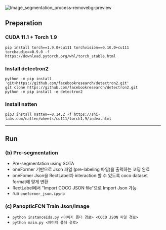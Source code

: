 
![Image_segmentation_process-removebg-preview](https://github.com/chaewonS/Image-Segmentation-Auto-Labeling/assets/81732426/e65e827f-9e8c-4340-8a74-b84e1243095a)


## Preparation
### CUDA 11.1 + Torch 1.9
``` pip install torch==1.9.0+cu111 torchvision==0.10.0+cu111 torchaudio==0.9.0 -f https://download.pytorch.org/whl/torch_stable.html ```

### Install detectron2
``` python -m pip install 'git+https://github.com/facebookresearch/detectron2.git' ```  
``` git clone https://github.com/facebookresearch/detectron2.git ```  
``` python -m pip install -e detectron2 ```

### Install natten
``` pip3 install natten==0.14.2 -f https://shi-labs.com/natten/wheels/cu111/torch1.9/index.html ```

---
  
## Run
### (b) Pre-segmentation
- Pre-segmentation using SOTA
- oneFormer 기반으로 Json 파일 (pre-labeling 파일)을 출력하는 코딩 완료
- oneFomer Json을 RectLabel과 interaction 할 수 있도록 coco dataset format에 맞게 변환
- RectLabel에서 "Import COCO JSON file"으로 Import Json 가능
- run ``` oneformer_json.ipynb ```

### (c) PanopticFCN Train Json/Image
- ``` python instanceIds.py <이미지 폴더 경로> <COCO JSON 파일 경로> ```
- ``` python main.py <이미지 폴더 경로> ```
